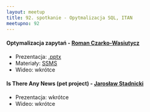 ```yaml
---
layout: meetup
title: 92. spotkanie - Opytmalizacja SQL, ITAN
meetupno: 92
---
```


#### Optymalizacja zapytań - [Roman Czarko-Wasiutycz](https://www.linkedin.com/in/romanczarko)
* Prezentacja: [.pptx](/assets/Optymalizacja_SQL/2016-12_Optymalizacja_baz.pptx)
* Materiały: [SSMS](/assets/Optymalizacja_SQL/Optymalizacja.zip)
* Wideo: wkrótce

#### Is There Any News (pet project) - [Jarosław Stadnicki](http://jaroslawstadnicki.pl)
* Prezentacja: wkrótce
* Wideo: wkrótce

